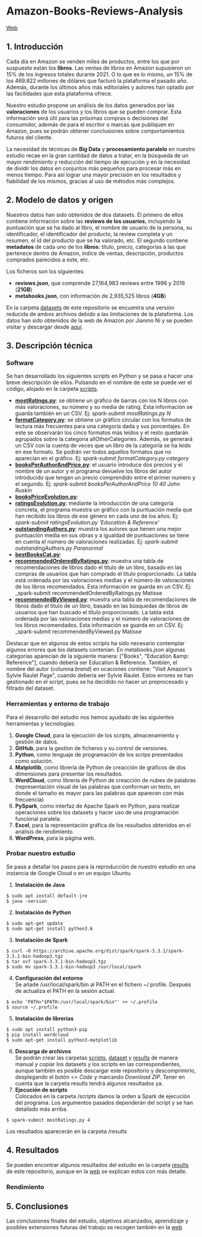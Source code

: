 # Amazon-Books-Reviews-Analysis

[Web](https://booksreviews.cloudaccess.host/)
## 1. Introducción
Cada día en Amazon se venden miles de productos, entre los que por suspuesto están los **libros**. Las ventas de libros en Amazon supusieron un 15% de los ingresos totales durante 2021. O lo que es lo mismo, un 15% de los 469.822 millones de dólares que facturó la plataforma el pasado año. Además, durante los últimos años más editoriales y autores han optado por las facilidades que esta plataforma ofrece.

Nuestro estudio propone un análisis de los datos generados por las **valoraciones** de los usuarios y los libros que se pueden comprar. Esta información será útil para las próximas compras o decisiones del consumidor, además de para el escritor o marcas que publiquen en Amazon, pues se podrán obtener conclusiones sobre comportamientos futuros del cliente.

La necesidad de técnicas de **Big Data** y **procesamiento paralelo** en nuestro estudio recae en la gran cantidad de datos a tratar, en la búsqueda de un mayor rendimiento y reducción del tiempo de ejecución y en la necesidad de dividir los datos en conjuntos más pequeños para procesar más en menos tiempo. Para así lograr una mayor precisión en los resultados y fiabilidad de los mismos, gracias al uso de métodos más complejos.

## 2. Modelo de datos y origen
Nuestros datos han sido obtenidos de dos datasets. El primero de ellos contiene información sobre las **reviews de los usuarios**, incluyendo la puntuación que se ha dado al libro, el nombre de usuario de la persona, su identificador, el identificador del producto, la review completa y un resumen, el id del producto que se ha valorado, etc. El segundo contiene **metadatos** de cada uno de los **libros**: título, precio, categorías a las que pertenece dentro de Amazon, índice de ventas, descripción, productos comprados parecidos a este, etc.

Los ficheros son los siguientes:
- **reviews.json**, que comprende 27,164,983 reviews entre 1996 y 2018 (**21GB**)
- **metabooks.json**, con información de 2,935,525 libros (**4GB**)

En la carpeta [datasets](/dataset) de este repositorio se encuentra una versión reducida de ambos archivos debido a las limitaciones de la plataforma. Los datos han sido obtenidos de la web de Amazon por Jianmo Ni y se pueden visitar y descargar desde [aquí](https://nijianmo.github.io/amazon/index.html). 

## 3. Descripción técnica
### Software
Se han desarrollado los siguientes scripts en Python y se pasa a hacer una breve descripción de ellos. Pulsando en el nombre de este se puede ver el código, alojado en la carpeta [scripts](/scripts).
- [**mostRatings.py**](/scripts/mostRatings.py): se obtiene un gráfico de barras con los N libros con más valoraciones, su número y su media de rating. Esta información se guarda también en un CSV. Ej: _spark-submit mostRatings.py N_
- [**formatCategory.py**](/scripts/formatCategory.py): se obtiene un gráfico circular con los formatos de lectura más frecuentes para una categoría dada y sus porcentajes. En este se observarán los cinco formatos más leídos y el resto quedarán agrupados sobre la categoria allOtherCategories. Además, se generará un CSV con la cuenta de veces que un libro de la categoría se ha leido en ese formato. Se podrán ver todos aquellos formatos que no aparecían en el gráfico. Ej: _spark-submit formatCategory.py category_
- [**booksPerAuthorAndPrice.py**](/scripts/booksPerAuthorAndPrice.py): el usuario introduce dos precios y el nombre de un autor y el programa devuelve los libros del autor introducido que tengan un precio comprendido entre el primer numero y el segundo. 
Ej: _spark-submit booksPerAuthorAndPrice 10 40 John Ruskin_
- [**booksPriceEvolution.py**](/scripts/booksPriceEvolution.py):
- [**ratingsEvolution.py**](/scripts/ratingsEvolution.py): mediante la introducción de una categoría concreta, el programa muestra un gráfico con la puntuación media que han recibido los libros de ese género en cada uno de los años. Ej: _spark-submit ratingsEvolution.py 'Education & Reference'_
- [**outstandingAuthors.py**](/scripts/outstandingAuthors.py): muestra los autores que tienen una mejor puntuación media en sus obras y a igualdad de puntuaciones se tiene en cuenta el número de valoraciones realizadas. Ej: _spark-submit outstandingAuthors.py Paranormal_
- [**bestBooksCat.py**](/scripts/bestBooksCat.py):
- [**recommendedOrderedByRatings.py**](/scripts/recommendedOrderedByRatings.py): muestra una tabla de recomendaciones de libros dado el título de un libro, basado en las compras de usuarios que han comprado el título proporcionado. La tabla está ordenada por las valoraciones medias y el número de valoraciones de los libros recomendados. Esta información se guarda en un CSV. Ej: _spark-submit recommendedOrderedByRatings.py Matisse
- [**recommendedByViewed.py**](/scripts/recommendedByViewed.py): muestra una tabla de recomendaciones de libros dado el título de un libro, basado en las búsquedas de libros de usuarios que han buscado el título proporcionado. La tabla está ordenada por las valoraciones medias y el número de valoraciones de los libros recomendados. Esta información se guarda en un CSV. Ej: _spark-submit recommendedByViewed.py Matisse

Destacar que en algunos de estos scripts ha sido necesario contemplar algunos errores que los datasets contenían. En metabooks.json algunas categorías aparecían de la siguiente manera: ["Books", "Education &amp: Reference"], cuando debería ser Education & Reference. Tambíen, el nombre del autor (columna _brand_) en ocaciones contiene: "Visit Amazon's Sylvie Raulet Page", cuando debería ser Sylvie Raulet. Estos errores se han gestionado en el script, pues se ha decidido no hacer un preprocesado y filtrado del dataset.  

### Herramientas y entorno de trabajo
Para el desarrollo del estudio nos hemos ayudado de las siguientes herramientas y tecnologías:
1. **Google Cloud**, para la ejecución de los scripts, almacenamiento y gestión de datos.
2. **GitHub**, para la gestíon de ficheros y su control de versiones. 
3. **Python**, como lenguaje de programación de los scrips presentados como solución.
4. **Matplotlib**, como librería de Python de creacción de gráficos de dos dimensiones para presentar los resultados.
5. **WordCloud**, como librería de Python de creacción de nubes de palabras (representación visual de las palabras que conforman un texto, en donde el tamaño es mayor para las palabras que aparecen con más frecuencia)
6. **PySpark**, como interfaz de Apache Spark en Python, para realizar operaciones sobre los datasets y hacer uso de una programación funcional paralela.
7. **Excel**, para la representación gráfica de los resultados obtenidos en el análisis de rendimiento.
8. **WordPress**, para la página web.

### Probar nuestro estudio
Se pasa a detallar los pasos para la reproducción de nuestro estudio en una instancia de Google Cloud o en un equipo Ubuntu.
1. **Instalación de Java**<br />
 ```
 $ sudo apt install default-jre
 $ java -version
 ```
2. **Instalación de Python**
```
$ sudo apt-get update
$ sudo apt-get install python3.6
```
3. **Instalación de Spark**
```
$ curl -O https://archive.apache.org/dist/spark/spark-3.3.1/spark-3.3.1-bin-hadoop3.tgz
$ tar xvf spark-3.3.1-bin-hadoop3.tgz
$ sudo mv spark-3.3.1-bin-hadoop3 /usr/local/spark
```
4. **Configuración del entorno** <br />
Se añade /usr/local/spark/bin al PATH en el fichero ~/.profile. Después de actualiza el PATH en la sesión actual.
```
$ echo 'PATH="$PATH:/usr/local/spark/bin"' >> ~/.profile
$ source ~/.profile
```
5. **Instalación de librerias**
```
$ sudo apt install python3-pip
$ pip install wordcloud
$ sudo apt-get install python3-matplotlib
```
6. **Descarga de archivos** <br />
Se podrán crear las carpetas [scripts](/scripts), [dataset](/dataset) y [results](/results) de manera manual y copiar los datasets y los scripts en las correspondientes, aunque también es posible descargar este repositorio y descomprimirlo, desplegando el botón _<> Code_ y marcando _Download ZIP_. Tener en cuenta que la carpeta results tendrá algunos resultados ya.
7. **Ejecución de scripts** <br />
Colocados en la carpeta /scripts damos la orden a Spark de ejecución del programa. Los argumentos pasados dependerán del script y se han detallado más arriba.
```
$ spark-submit mostRatings.py 4
```
Los resultados aparecerán en la carpeta /results 
<br />
## 4. Resultados
Se pueden encontrar algunos resultados del estudio en la carpeta [results](/results) de este repositorio, aunque en la [web](https://booksreviews.cloudaccess.host/) se explican estos con más detalle.
### Rendimiento
## 5. Conclusiones
Las conclusiones finales del estudio, objetivos alcanzados, aprendizaje y posibles extensiones futuras del trabajo se recogen también en la [web](https://booksreviews.cloudaccess.host/)
 
